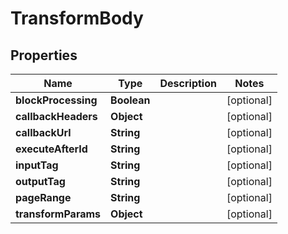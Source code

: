 

# TransformBody


## Properties

Name | Type | Description | Notes
------------ | ------------- | ------------- | -------------
**blockProcessing** | **Boolean** |  |  [optional]
**callbackHeaders** | **Object** |  |  [optional]
**callbackUrl** | **String** |  |  [optional]
**executeAfterId** | **String** |  |  [optional]
**inputTag** | **String** |  |  [optional]
**outputTag** | **String** |  |  [optional]
**pageRange** | **String** |  |  [optional]
**transformParams** | **Object** |  |  [optional]




